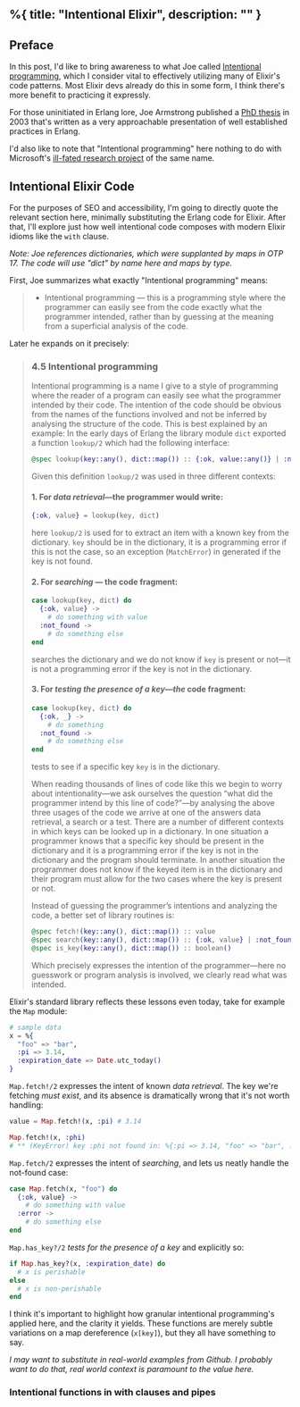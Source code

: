 %{
  title: "Intentional Elixir",
  description: ""
}
---
## Preface
In this post, I'd like to bring awareness to what Joe called [Intentional programming](https://erlang.org/download/armstrong_thesis_2003.pdf#page=121), which I consider vital to effectively utilizing many of Elixir's code patterns. Most Elixir devs already do this in some form, I think there's more benefit to practicing it expressly.

For those uninitiated in Erlang lore, Joe Armstrong published a [PhD thesis](https://erlang.org/download/armstrong_thesis_2003.pdf) in 2003 that's written as a very approachable presentation of well established practices in Erlang.

I'd also like to note that "Intentional programming" here nothing to do with Microsoft's [ill-fated research project](https://en.wikipedia.org/wiki/Intentional_programming) of the same name.

## Intentional Elixir Code
For the purposes of SEO and accessibility, I'm going to directly quote the relevant section here, minimally substituting the Erlang code for Elixir. After that, I'll explore just how well intentional code composes with modern Elixir idioms like the `with` clause.

*Note: Joe references dictionaries, which were supplanted by maps in OTP 17. The code will use "dict" by name here and maps by type.*

First, Joe summarizes what exactly "Intentional programming" means: 

> - Intentional programming — this is a programming style where the programmer can easily see from the code exactly what the programmer intended, rather than by guessing at the meaning from a superficial analysis of the code.

Later he expands on it precisely:

> ### 4.5 Intentional programming
> Intentional programming is a name I give to a style of programming where the reader of a program can easily see what the programmer intended by their code. The intention of the code should be obvious from the names of the functions involved and not be inferred by analysing the structure of the code. This is best explained by an example: In the early days of Erlang the library module `dict` exported a function `lookup/2` which had the following interface:
> ```elixir
> @spec lookup(key::any(), dict::map()) :: {:ok, value::any()} | :not_found
> ```
> Given this definition `lookup/2` was used in three different contexts:
> 
> #### 1. For *data retrieval*—the programmer would write:
> ```elixir
> {:ok, value} = lookup(key, dict)
> ```
> here `lookup/2` is used for to extract an item with a known key from the dictionary. `key` should be in the dictionary, it is a programming error if this is not the case, so an exception (`MatchError`) in generated if the key is not found.
> 
> #### 2. For *searching* — the code fragment:
> ```elixir
> case lookup(key, dict) do
>   {:ok, value} ->
>     # do something with value
>   :not_found ->
>     # do something else
> end
> ```
> searches the dictionary and we do not know if `key` is present or not—it is not a programming error if the key is not in the dictionary.
> #### 3. For *testing the presence of a key—the* code fragment:
> ```elixir
> case lookup(key, dict) do
>   {:ok, _} ->
>     # do something
>   :not_found ->
>     # do something else
> end
> ```
> tests to see if a specific key `key` is in the dictionary.
>
> When reading thousands of lines of code like this we begin to worry about intentionality—we ask ourselves the question “what did the programmer intend by this line of code?”—by analysing the above three usages of the code we arrive at one of the answers data retrieval, a search or a test. There are a number of different contexts in which keys can be looked up in a dictionary. In one situation a programmer knows that a specific key should be present in the dictionary and it is a programming error if the key is not in the dictionary and the program should terminate. In another situation the programmer does not know if the keyed item is in the dictionary and their program must allow for the two cases where the key is present or not.
>
> Instead of guessing the programmer’s intentions and analyzing the code, a better set of library routines is:
> ```elixir
> @spec fetch!(key::any(), dict::map()) :: value
> @spec search(key::any(), dict::map()) :: {:ok, value} | :not_found
> @spec is_key(key::any(), dict::map()) :: boolean()
> ```
>
> Which precisely expresses the intention of the programmer—here no guesswork or program analysis is involved, we clearly read what was intended.

Elixir's standard library reflects these lessons even today, take for example the `Map` module:

```elixir
# sample data
x = %{
  "foo" => "bar",
  :pi => 3.14,
  :expiration_date => Date.utc_today()
}
```

`Map.fetch!/2` expresses the intent of known *data retrieval*. The key we're fetching *must exist*, and its absence is dramatically wrong that it's not worth handling:
```elixir
value = Map.fetch!(x, :pi) # 3.14

Map.fetch!(x, :phi)
# ** (KeyError) key :phi not found in: %{:pi => 3.14, "foo" => "bar", ...}
```

`Map.fetch/2` expresses the intent of *searching*, and lets us neatly handle the not-found case:
```elixir
case Map.fetch(x, "foo") do
  {:ok, value} ->
    # do something with value
  :error ->
    # do something else
end
```

`Map.has_key?/2` *tests for the presence of a key* and explicitly so:
```elixir
if Map.has_key?(x, :expiration_date) do
  # x is perishable
else
  # x is non-perishable
end
```

I think it's important to highlight how granular intentional programming's applied here, and the clarity it yields. These functions are merely subtle variations on a map dereference (`x[key]`), but they all have something to say.

*I may want to substitute in real-world examples from Github. I probably want to do that, real world context is paramount to the value here.*

### Intentional functions in with clauses and pipes
